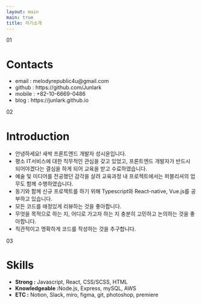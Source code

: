 ```yaml
---
layout: main
main: true
title: 자기소개
---
```


<div class="loading-animation">
    <div class="about">
        <div class="section">
            <div class="title index">01</div>
            <div class="content">
                <h1 class="subtitle">Contacts</h1>
                <ul class="culture">
                    <li>email : melodyrepublic4u@gmail.com</li>
                    <li>github : https://github.com/Junlark</li>
                    <li>mobile : +82-10-6669-0486</li>
                    <li>blog : https://junlark.github.io</li>
                </ul>
            </div>
        </div>
        <div class="section">
            <div class="title index">02</div>
            <div class="content">
                <h1 class="subtitle">Introduction</h1>
                <ul class="environment">
                    <li>안녕하세요! 새싹 프론트엔드 개발자 성시윤입니다.</li>
                    <li>평소 IT서비스에 대한 직무적인 관심을 갖고 있었고, 프론트엔드 개발자가 반드시 되어야겠다는 결심을 하게 되어 교육을 받고 수료하였습니다.</li>
                    <li>예술 및 미디어를 전공했던 감각을 살려 교육과정 내 프로젝트에서는 퍼블리셔의 업무도 함께 수행하였습니다.</li>
                    <li>동기와 함께 신규 프로젝트를 하기 위해 Typescript와 React-native, Vue.js를 공부하고 있습니다.</li>
                    <li>모든 코드를 애정있게 리뷰하는 것을 좋아합니다.</li>
                    <li>무엇을 목적으로 하는 지, 어디로 가고자 하는 지 충분히 고민하고 논의하는 것을 좋아합니다.</li>
                    <li>직관적이고 명확하게 코드를 작성하는 것을 추구합니다.</li>
                </ul>
            </div>
        </div>
        <div class="section">
            <div class="title index">03</div>
            <div class="content">
                <h1 class="subtitle">Skills</h1>
                <ul class="environment">
                    <li><b>Strong :</b> Javascript, React, CSS/SCSS, HTML</li>
                    <li><b>Knowledgeable :</b>Node.js, Express, mySQL, AWS</li>
                    <li><b>ETC :</b> Notion, Slack, miro, figma, git, photoshop, premiere</li>
                </ul>
            </div>
        </div>
    </div>
</div>
